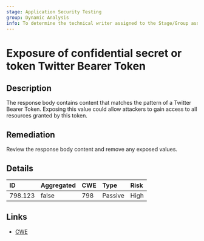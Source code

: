 ```yaml
---
stage: Application Security Testing
group: Dynamic Analysis
info: To determine the technical writer assigned to the Stage/Group associated with this page, see https://handbook.gitlab.com/handbook/product/ux/technical-writing/#assignments
---
```


# Exposure of confidential secret or token Twitter Bearer Token

## Description

The response body contains content that matches the pattern of a Twitter Bearer Token.
Exposing this value could allow attackers to gain access to all resources granted by this token.

## Remediation

Review the response body content and remove any exposed values.

## Details

| ID | Aggregated | CWE | Type | Risk |
|:---|:--------|:--------|:--------|:--------|
| 798.123 | false | 798 | Passive | High |

## Links

- [CWE](https://cwe.mitre.org/data/definitions/798.html)
